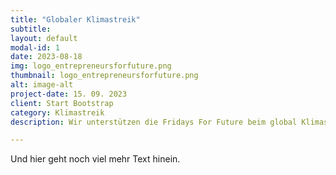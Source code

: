 ```yaml
---
title: "Globaler Klimastreik"
subtitle: 
layout: default
modal-id: 1
date: 2023-08-18
img: logo_entrepreneursforfuture.png
thumbnail: logo_entrepreneursforfuture.png
alt: image-alt
project-date: 15. 09. 2023
client: Start Bootstrap
category: Klimastreik
description: Wir unterstützen die Fridays For Future beim global Klimastreik!  

---
```

Und hier geht noch viel mehr Text hinein.

